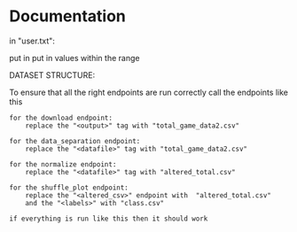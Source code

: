 Documentation
=============

in "user.txt":

put in put in values within the range

DATASET STRUCTURE:

To ensure that all the right endpoints are run correctly call the endpoints like this
	
	for the download endpoint:
		replace the "<output>" tag with "total_game_data2.csv"
	
	for the data_separation endpoint:
		replace the "<datafile>" tag with "total_game_data2.csv"

	for the normalize endpoint:
		replace the "<datafile>" tag with "altered_total.csv"
	
	for the shuffle_plot endpoint:
		replace the "<altered_csv>" endpoint with  "altered_total.csv"
		and the "<labels>" with "class.csv"

	if everything is run like this then it should work

